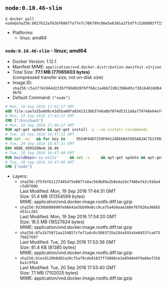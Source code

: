 ## `node:0.10.46-slim`

```console
$ docker pull node@sha256:b027b12af63bf686f7a77e7c706799c86e5e6381a2f5dffc5260803ff1585869
```

-	Platforms:
	-	linux; amd64

### `node:0.10.46-slim` - linux; amd64

-	Docker Version: 1.12.1
-	Manifest MIME: `application/vnd.docker.distribution.manifest.v2+json`
-	Total Size: **77.1 MB (77065603 bytes)**  
	(compressed transfer size, not on-disk size)
-	Image ID: `sha256:c5a1f742664d233bff89d828f6ff68c1a4b672d61398e05cf26164610d644bf6`
-	Default Command: `["node"]`

```dockerfile
# Mon, 19 Sep 2016 17:42:37 GMT
ADD file:cae7a35a0d8c43d5ba00fa03413136b37e0a0bf8f4d5311dda779748e64ef425 in / 
# Mon, 19 Sep 2016 17:42:37 GMT
CMD ["/bin/bash"]
# Mon, 19 Sep 2016 17:46:27 GMT
RUN apt-get update && apt-get install -y --no-install-recommends 		ca-certificates 		curl 		wget 	&& rm -rf /var/lib/apt/lists/*
# Tue, 20 Sep 2016 16:47:31 GMT
RUN set -ex   && for key in     9554F04D7259F04124DE6B476D5A82AC7E37093B     94AE36675C464D64BAFA68DD7434390BDBE9B9C5     0034A06D9D9B0064CE8ADF6BF1747F4AD2306D93     FD3A5288F042B6850C66B31F09FE44734EB7990E     71DCFD284A79C3B38668286BC97EC7A07EDE3FC1     DD8F2338BAE7501E3DD5AC78C273792F7D83545D     B9AE9905FFD7803F25714661B63B535A4C206CA9     C4F0DFFF4E8C1A8236409D08E73BC641CC11F4C8   ; do     gpg --keyserver ha.pool.sks-keyservers.net --recv-keys "$key";   done
# Tue, 20 Sep 2016 16:47:31 GMT
ENV NODE_VERSION=0.10.46
# Tue, 20 Sep 2016 16:47:40 GMT
RUN buildDeps='xz-utils'     && set -x     && apt-get update && apt-get install -y $buildDeps --no-install-recommends     && rm -rf /var/lib/apt/lists/*     && curl -SLO "https://nodejs.org/dist/v$NODE_VERSION/node-v$NODE_VERSION-linux-x64.tar.xz"     && curl -SLO "https://nodejs.org/dist/v$NODE_VERSION/SHASUMS256.txt.asc"     && gpg --batch --decrypt --output SHASUMS256.txt SHASUMS256.txt.asc     && grep " node-v$NODE_VERSION-linux-x64.tar.xz\$" SHASUMS256.txt | sha256sum -c -     && tar -xJf "node-v$NODE_VERSION-linux-x64.tar.xz" -C /usr/local --strip-components=1     && rm "node-v$NODE_VERSION-linux-x64.tar.xz" SHASUMS256.txt.asc SHASUMS256.txt     && apt-get purge -y --auto-remove $buildDeps     && ln -s /usr/local/bin/node /usr/local/bin/nodejs
# Tue, 20 Sep 2016 16:47:40 GMT
CMD ["node"]
```

-	Layers:
	-	`sha256:2f5fbf61137445d75e8077a9ac5b9b89a2b8eda2dc7486ef42c93da4c5d8760b`  
		Last Modified: Mon, 19 Sep 2016 17:44:31 GMT  
		Size: 51.4 MB (51354569 bytes)  
		MIME: application/vnd.docker.image.rootfs.diff.tar.gzip
	-	`sha256:9338b080890fe86641e5bb99e8cc0ca75a4b9aae160ef6f826a36865d53cc281`  
		Last Modified: Mon, 19 Sep 2016 17:54:20 GMT  
		Size: 18.5 MB (18527624 bytes)  
		MIME: application/vnd.docker.image.rootfs.diff.tar.gzip
	-	`sha256:07a1b758f2aa154857cfef1a4c0c5083735a194a593a5e04337ca47576627697`  
		Last Modified: Tue, 20 Sep 2016 17:53:36 GMT  
		Size: 81.4 KB (81385 bytes)  
		MIME: application/vnd.docker.image.rootfs.diff.tar.gzip
	-	`sha256:61ec0120b8d82a20cf5af9cde81837f7d898ce1ed940e9f9a6bef356ba1c9fb4`  
		Last Modified: Tue, 20 Sep 2016 17:53:40 GMT  
		Size: 7.1 MB (7102025 bytes)  
		MIME: application/vnd.docker.image.rootfs.diff.tar.gzip
